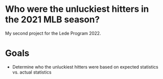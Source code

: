 # Who were the unluckiest hitters in the 2021 MLB season?
My second project for the Lede Program 2022.

# Goals
- Determine who the unluckiest hitters were based on expected statistics vs. actual statistics
